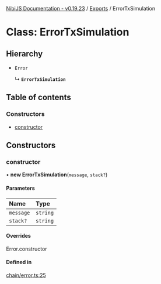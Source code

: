 [NibiJS Documentation - v0.19.23](../intro.md) / [Exports](../modules.md) / ErrorTxSimulation

# Class: ErrorTxSimulation

## Hierarchy

- `Error`

  ↳ **`ErrorTxSimulation`**

## Table of contents

### Constructors

- [constructor](ErrorTxSimulation.md#constructor)

## Constructors

### constructor

• **new ErrorTxSimulation**(`message`, `stack?`)

#### Parameters

| Name | Type |
| :------ | :------ |
| `message` | `string` |
| `stack?` | `string` |

#### Overrides

Error.constructor

#### Defined in

[chain/error.ts:25](https://github.com/NibiruChain/ts-sdk/blob/b2fc1dc/packages/nibijs/src/chain/error.ts#L25)
